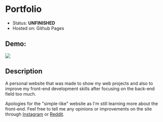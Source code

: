 # Portfolio
* Status: **UNFINISHED**  
* Hosted on: Github Pages

## Demo:
<img src="https://user-images.githubusercontent.com/72751490/166094591-7e8715a4-89ce-428f-8c9e-d0a0e480be39.gif">

## Description
A personal website that was made to show my web projects and also to improve my front-end development skills after focusing on the back-end field too much.  
  
Apologies for the "simple-like" website as I'm still learning more about the front-end. Feel free to tell me any opinions or improvements on the site through [Instagram](https://www.instagram.com/adobong_sunog/) or [Reddit](https://www.reddit.com/user/adobePhotosoup).
